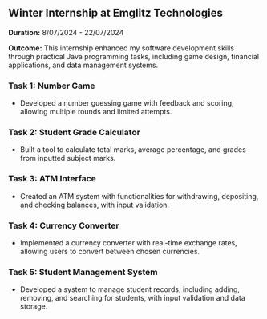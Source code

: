 ## Winter Internship at Emglitz Technologies

**Duration:** 8/07/2024 - 22/07/2024

**Outcome:** This internship enhanced my software development skills through practical Java programming tasks, including game design, financial applications, and data management systems.

### Task 1: Number Game

- Developed a number guessing game with feedback and scoring, allowing multiple rounds and limited attempts.

### Task 2: Student Grade Calculator

- Built a tool to calculate total marks, average percentage, and grades from inputted subject marks.

### Task 3: ATM Interface

- Created an ATM system with functionalities for withdrawing, depositing, and checking balances, with input validation.

### Task 4: Currency Converter

- Implemented a currency converter with real-time exchange rates, allowing users to convert between chosen currencies.

### Task 5: Student Management System

- Developed a system to manage student records, including adding, removing, and searching for students, with input validation and data storage.
